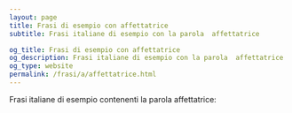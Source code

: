 ```yaml
---
layout: page
title: Frasi di esempio con affettatrice 
subtitle: Frasi italiane di esempio con la parola  affettatrice

og_title: Frasi di esempio con affettatrice 
og_description: Frasi italiane di esempio con la parola  affettatrice
og_type: website
permalink: /frasi/a/affettatrice.html
---
```


Frasi italiane di esempio contenenti la parola affettatrice:


